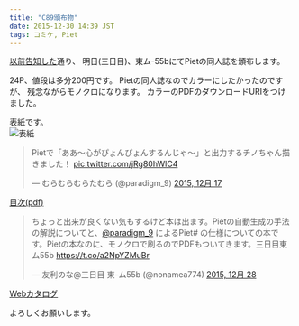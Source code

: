 ```yaml
---
title: "C89頒布物"
date: 2015-12-30 14:39 JST
tags: コミケ, Piet
---
```


[以前告知した](/blog/2015/10/30/c89.html)通り、
明日(三日目)、東ム-55bにてPietの同人誌を頒布します。

24P、値段は多分200円です。
Pietの同人誌なのでカラーにしたかったのですが、
残念ながらモノクロになります。
カラーのPDFのダウンロードURIをつけました。

表紙です。<br />
![表紙](/blog/2015/12/30/hyoushi.jpg)<br />
<blockquote class="twitter-tweet" lang="ja"><p lang="ja" dir="ltr">Pietで「ああ～心がぴょんぴょんするんじゃ～」と出力するチノちゃん描きました！ <a href="https://t.co/jRg80hWlC4">pic.twitter.com/jRg80hWlC4</a></p>&mdash; むらむらむらたむら (@paradigm_9) <a href="https://twitter.com/paradigm_9/status/677612736063258624">2015, 12月 17</a></blockquote>

[目次(pdf)](/blog/2015/12/30/mokuji.pdf)

<blockquote class="twitter-tweet" lang="ja"><p lang="ja" dir="ltr">ちょっと出来が良くない気もするけど本は出ます。Pietの自動生成の手法の解説についてと、<a href="https://twitter.com/paradigm_9">@paradigm_9</a> によるPiet# の仕様についての本です。Pietの本なのに、モノクロで刷るのでPDFもついてきます。三日目東ム55b <a href="https://t.co/a2NpYZMuBr">https://t.co/a2NpYZMuBr</a></p>&mdash; 友利のな@三日目 東-ム55b (@nonamea774) <a href="https://twitter.com/nonamea774/status/681413599860924416">2015, 12月 28</a></blockquote>
<script async src="//platform.twitter.com/widgets.js" charset="utf-8"></script>

[Webカタログ](https://webcatalog.circle.ms/Circle/12311390/)

よろしくお願いします。
